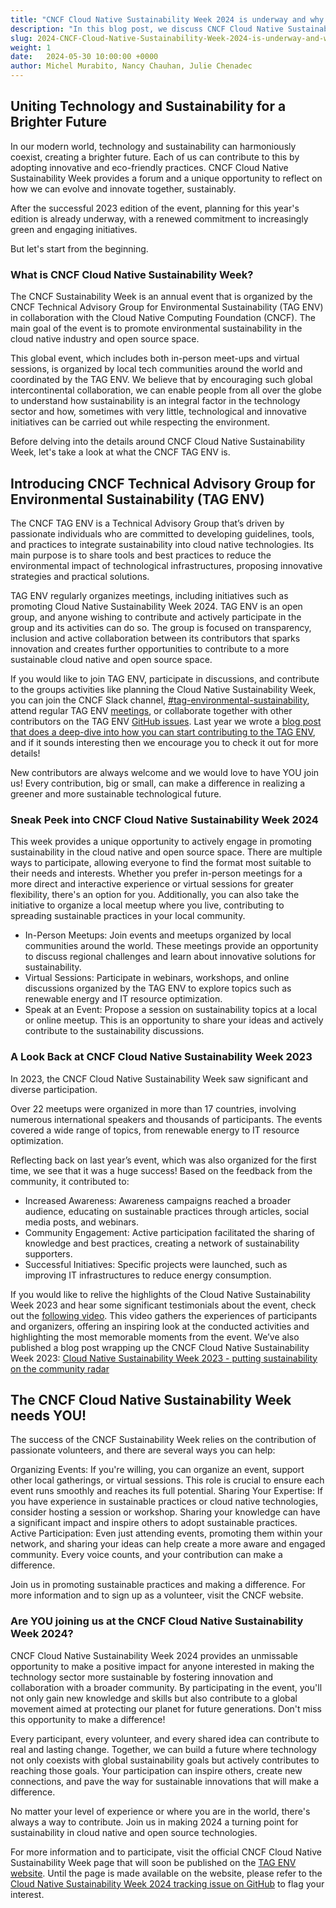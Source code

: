```yaml
---
title: "CNCF Cloud Native Sustainability Week 2024 is underway and why YOU should care"
description: "In this blog post, we discuss CNCF Cloud Native Sustainability Week 2024, an event dedicated to exploring eco-friendly practices in cloud technology. This week-long event features meetups and virtual sessions focused on sustainability."
slug: 2024-CNCF-Cloud-Native-Sustainability-Week-2024-is-underway-and-why-YOU-should-care
weight: 1
date:   2024-05-30 10:00:00 +0000
author: Michel Murabito, Nancy Chauhan, Julie Chenadec
---
```



## Uniting Technology and Sustainability for a Brighter Future

In our modern world, technology and sustainability can harmoniously coexist, creating a brighter future. Each of us can contribute to this by adopting innovative and eco-friendly practices. CNCF Cloud Native Sustainability Week provides a forum and a unique opportunity to reflect on how we can evolve and innovate together, sustainably.

After the successful 2023 edition of the event, planning for this year's edition is already underway, with a renewed commitment to increasingly green and engaging initiatives.

But let's start from the beginning.

### What is CNCF Cloud Native Sustainability Week?

The CNCF Sustainability Week is an annual event that is organized by the CNCF Technical Advisory Group for Environmental Sustainability (TAG ENV) in collaboration with the Cloud Native Computing Foundation (CNCF). The main goal of the event is to promote environmental sustainability in the cloud native industry and open source space.

This global event, which includes both in-person meet-ups and virtual sessions, is organized by local tech communities around the world and coordinated by the TAG ENV. We believe that by encouraging such global intercontinental collaboration, we can enable people from all over the globe to understand how sustainability is an integral factor in the technology sector and how, sometimes with very little, technological and innovative initiatives can be carried out while respecting the environment.

Before delving into the details around CNCF Cloud Native Sustainability Week, let's take a look at what the CNCF TAG ENV is. 

## Introducing CNCF Technical Advisory Group for Environmental Sustainability (TAG ENV)

The CNCF TAG ENV is a Technical Advisory Group that’s driven by passionate individuals who are committed to developing guidelines, tools, and practices to integrate sustainability into cloud native technologies. Its main purpose is to share tools and best practices to reduce the environmental impact of technological infrastructures, proposing innovative strategies and practical solutions.

TAG ENV regularly organizes meetings, including initiatives such as promoting Cloud Native Sustainability Week 2024. TAG ENV is an open group, and anyone wishing to contribute and actively participate in the group and its activities can do so. The group is focused on transparency, inclusion and active collaboration between its contributors that sparks innovation and creates further opportunities to contribute to a more sustainable cloud native and open source space.

If you would like to join TAG ENV,  participate in discussions, and contribute to the groups activities like planning the Cloud Native Sustainability Week, you can join the CNCF Slack channel, [#tag-environmental-sustainability](https://cloud-native.slack.com/archives/C03F270PDU6), attend regular TAG ENV [meetings](https://calendar.google.com/calendar/embed?src=72e93a411f02e5664bb4485c04311b83dae6a62574e4ab882a1ccf8526aa9bf1%40group.calendar.google.com), or collaborate together with other contributors on the TAG ENV [GitHub issues](https://github.com/cncf/tag-env-sustainability/issues). Last year we wrote a [blog post that does a deep-dive into how you can start contributing to the TAG ENV](https://tag-env-sustainability.cncf.io/blog/2023-getting-started-as-tag-env-contributor), and if it sounds interesting then we encourage you to check it out for more details!

New contributors are always welcome and we would love to have YOU join us! Every contribution, big or small, can make a difference in realizing a greener and more sustainable technological future.

### Sneak Peek into CNCF Cloud Native Sustainability Week 2024

This week provides a unique opportunity to actively engage in promoting sustainability in the cloud native and open source space. There are multiple ways to participate, allowing everyone to find the format most suitable to their needs and interests. Whether you prefer in-person meetings for a more direct and interactive experience or virtual sessions for greater flexibility, there's an option for you. Additionally, you can also take the initiative to organize a local meetup where you live, contributing to spreading sustainable practices in your local community.

* In-Person Meetups: Join events and meetups organized by local communities around the world. These meetings provide an opportunity to discuss regional challenges and learn about innovative solutions for sustainability. 
* Virtual Sessions: Participate in webinars, workshops, and online discussions organized by the TAG ENV to explore topics such as renewable energy and IT resource optimization.  
* Speak at an Event: Propose a session on sustainability topics at a local or online meetup. This is an opportunity to share your ideas and actively contribute to the sustainability discussions. 

### A Look Back at CNCF Cloud Native Sustainability Week 2023

In 2023, the CNCF Cloud Native Sustainability Week saw significant and diverse participation.

Over 22 meetups were organized in more than 17 countries, involving numerous international speakers and thousands of participants. The events covered a wide range of topics, from renewable energy to IT resource optimization.

Reflecting back on last year’s event, which was also organized for the first time, we see that it was a huge success! Based on the feedback from the community, it contributed to:

* Increased Awareness: Awareness campaigns reached a broader audience, educating on sustainable practices through articles, social media posts, and webinars.  
* Community Engagement: Active participation facilitated the sharing of knowledge and best practices, creating a network of sustainability supporters.  
* Successful Initiatives: Specific projects were launched, such as improving IT infrastructures to reduce energy consumption.

If you would like to relive the highlights of the Cloud Native Sustainability Week 2023 and hear some significant testimonials about the event, check out the [following video](https://youtu.be/ezGSYtvQH2c?si=3q-USUPyLVjBq9wH). This video gathers the experiences of participants and organizers, offering an inspiring look at the conducted activities and highlighting the most memorable moments from the event. We’ve also published a blog post wrapping up the CNCF Cloud Native Sustainability Week 2023: [Cloud Native Sustainability Week 2023 - putting sustainability on the community radar](https://tag-env-sustainability.cncf.io/blog/2024-wrap-up-cloud-native-sustainability-week-2023)

## The CNCF Cloud Native Sustainability Week needs YOU!

The success of the CNCF Sustainability Week relies on the contribution of passionate volunteers, and there are several ways you can help:

Organizing Events: If you're willing, you can organize an event, support other local gatherings, or virtual sessions. This role is crucial to ensure each event runs smoothly and reaches its full potential.
Sharing Your Expertise: If you have experience in sustainable practices or cloud native technologies, consider hosting a session or workshop. Sharing your knowledge can have a significant impact and inspire others to adopt sustainable practices.
Active Participation: Even just attending events, promoting them within your network, and sharing your ideas can help create a more aware and engaged community. Every voice counts, and your contribution can make a difference.

Join us in promoting sustainable practices and making a difference. For more information and to sign up as a volunteer, visit the CNCF website.

### Are YOU joining us at the CNCF Cloud Native Sustainability Week 2024?

CNCF Cloud Native Sustainability Week 2024 provides an unmissable opportunity to make a positive impact for anyone interested in making the technology sector more sustainable by fostering innovation and collaboration with a broader community. By participating in the event, you'll not only gain new knowledge and skills but also contribute to a global movement aimed at protecting our planet for future generations. Don't miss this opportunity to make a difference!

Every participant, every volunteer, and every shared idea can contribute to real and lasting change. Together, we can build a future where technology not only coexists with global sustainability goals but actively contributes to reaching those goals. Your participation can inspire others, create new connections, and pave the way for sustainable innovations that will make a difference.

No matter your level of experience or where you are in the world, there's always a way to contribute. Join us in making 2024 a turning point for sustainability in cloud native and open source technologies.

For more information and to participate, visit the official CNCF Cloud Native Sustainability Week page that will soon be published on the [TAG ENV website](https://tag-env-sustainability.cncf.io/events). Until the page is made available on the website, please refer to the [Cloud Native Sustainability Week 2024 tracking issue on GitHub](https://github.com/cncf/tag-env-sustainability/issues/290) to flag your interest.

